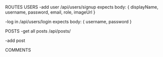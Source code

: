 ROUTES
USERS
-add user /api/users/signup
expects body: { displayName, username, password, email, role, imageUrl }

-log in /api/users/login
expects body: { username, password }

POSTS
-get all posts /api/posts/

-add post

COMMENTS

